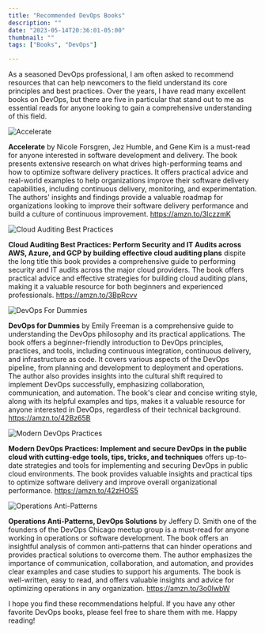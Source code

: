 ```yaml
---
title: "Recommended DevOps Books"
description: ""
date: "2023-05-14T20:36:01-05:00"
thumbnail: ""
tags: ["Books", "DevOps"]

---
```

As a seasoned DevOps professional, I am often asked to recommend resources that can help newcomers to the field understand its core principles and best practices. Over the years, I have read many excellent books on DevOps, but there are five in particular that stand out to me as essential reads for anyone looking to gain a comprehensive understanding of this field.

![Accelerate](https://gogorichiesitefiles.blob.core.windows.net/publicfiles/books/Accelerate.jpg)

**Accelerate** by Nicole Forsgren, Jez Humble, and Gene Kim is a must-read for anyone interested in software development and delivery. The book presents extensive research on what drives high-performing teams and how to optimize software delivery practices. It offers practical advice and real-world examples to help organizations improve their software delivery capabilities, including continuous delivery, monitoring, and experimentation. The authors' insights and findings provide a valuable roadmap for organizations looking to improve their software delivery performance and build a culture of continuous improvement. https://amzn.to/3IczzmK

![Cloud Auditing Best Practices](https://gogorichiesitefiles.blob.core.windows.net/publicfiles/books/CloudAuditingBestPractices.jpg)

**Cloud Auditing Best Practices: Perform Security and IT Audits across AWS, Azure, and GCP by building effective cloud auditing plans** dispite the long title this book provides a comprehensive guide to performing security and IT audits across the major cloud providers. The book offers practical advice and effective strategies for building cloud auditing plans, making it a valuable resource for both beginners and experienced professionals. https://amzn.to/3BpRcvv

![DevOps For Dummies](https://gogorichiesitefiles.blob.core.windows.net/publicfiles/books/DevOps4Dummies.jpg)

**DevOps for Dummies** by Emily Freeman is a comprehensive guide to understanding the DevOps philosophy and its practical applications. The book offers a beginner-friendly introduction to DevOps principles, practices, and tools, including continuous integration, continuous delivery, and infrastructure as code. It covers various aspects of the DevOps pipeline, from planning and development to deployment and operations. The author also provides insights into the cultural shift required to implement DevOps successfully, emphasizing collaboration, communication, and automation. The book's clear and concise writing style, along with its helpful examples and tips, makes it a valuable resource for anyone interested in DevOps, regardless of their technical background. https://amzn.to/42Bz65B

![Modern DevOps Practices](https://gogorichiesitefiles.blob.core.windows.net/publicfiles/books/ModernDevOpsPractices.jpg)

**Modern DevOps Practices: Implement and secure DevOps in the public cloud with cutting-edge tools, tips, tricks, and techniques** offers up-to-date strategies and tools for implementing and securing DevOps in public cloud environments. The book provides valuable insights and practical tips to optimize software delivery and improve overall organizational performance. https://amzn.to/42zHOS5

![Operations Anti-Patterns](https://gogorichiesitefiles.blob.core.windows.net/publicfiles/books/OperationsAnti-Patterns.jpg)

**Operations Anti-Patterns, DevOps Solutions** by Jeffery D. Smith one of the founders of the DevOps Chicago meetup group is a must-read for anyone working in operations or software development. The book offers an insightful analysis of common anti-patterns that can hinder operations and provides practical solutions to overcome them. The author emphasizes the importance of communication, collaboration, and automation, and provides clear examples and case studies to support his arguments. The book is well-written, easy to read, and offers valuable insights and advice for optimizing operations in any organization. https://amzn.to/3o0IwbW

I hope you find these recommendations helpful. If you have any other favorite DevOps books, please feel free to share them with me. Happy reading!
